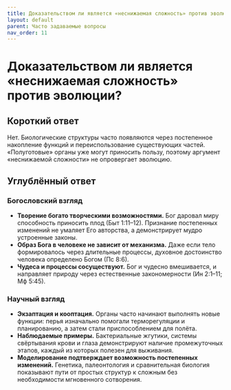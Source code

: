 ```yaml
---
title: Доказательством ли является «неснижаемая сложность» против эволюции?
layout: default
parent: Часто задаваемые вопросы
nav_order: 11
---
```


# Доказательством ли является «неснижаемая сложность» против эволюции?

## Короткий ответ

Нет. Биологические структуры часто появляются через постепенное накопление функций и переиспользование существующих частей. «Полуготовые» органы уже могут приносить пользу, поэтому аргумент «неснижаемой сложности» не опровергает эволюцию.

## Углублённый ответ

### Богословский взгляд

- **Творение богато творческими возможностями.** Бог даровал миру способность приносить плод (Быт 1:11–12). Признание постепенных изменений не умаляет Его авторства, а демонстрирует мудро устроенные законы.
- **Образ Бога в человеке не зависит от механизма.** Даже если тело формировалось через длительные процессы, духовное достоинство человека определено Богом (Пс 8:6).
- **Чудеса и процессы сосуществуют.** Бог и чудесно вмешивается, и направляет природу через естественные закономерности (Ин 2:1–11; Мф 5:45).

### Научный взгляд

- **Экзаптация и кооптация.** Органы часто начинают выполнять новые функции: перья изначально помогали терморегуляции и планированию, а затем стали приспособлением для полёта.
- **Наблюдаемые примеры.** Бактериальные жгутики, системы свёртывания крови и глаза демонстрируют наличие промежуточных этапов, каждый из которых полезен для выживания.
- **Моделирование подтверждает возможность постепенных изменений.** Генетика, палеонтология и сравнительная биология показывают пути от простых структур к сложным без необходимости мгновенного сотворения.
